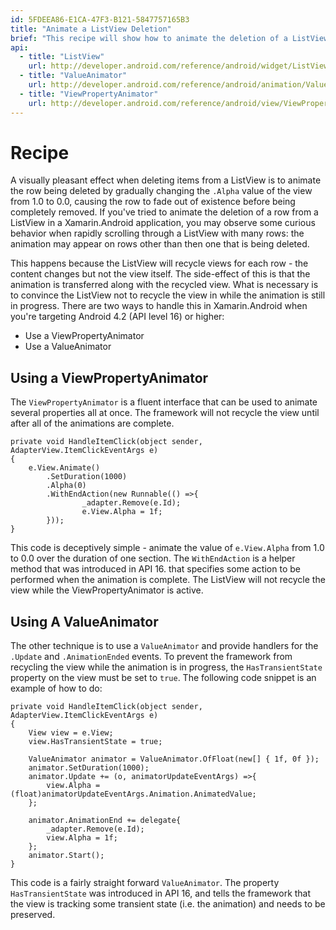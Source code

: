 ```yaml
---
id: 5FDEEA86-E1CA-47F3-B121-5847757165B3
title: "Animate a ListView Deletion"
brief: "This recipe will show how to animate the deletion of a ListView row in Jellybean."
api:
  - title: "ListView" 
    url: http://developer.android.com/reference/android/widget/ListView.html
  - title: "ValueAnimator" 
    url: http://developer.android.com/reference/android/animation/ValueAnimator.html
  - title: "ViewPropertyAnimator" 
    url: http://developer.android.com/reference/android/view/ViewPropertyAnimator.html
---
```


<a name="Overview" class="injected"></a>


# Recipe

A visually pleasant effect when deleting items from a ListView is to animate the row being deleted by gradually changing the `.Alpha` value of the view from 1.0 to 0.0, causing the row to fade out of existence before being completely removed. If you've tried to animate the deletion of a row from a ListView in a Xamarin.Android application, you may observe some curious behavior when rapidly scrolling through a ListView with many rows: the animation may appear on rows other than then one that is being deleted.

This happens because the ListView will recycle views for each row - the content changes but not the view itself. The side-effect of this is that the animation is transferred along with the recycled view. What is necessary is to convince the ListView not to recycle the view in while the animation is still in progress. There are two ways to handle this in Xamarin.Android when you're targeting Android 4.2 (API level 16) or higher:

-  Use a ViewPropertyAnimator
-  Use a ValueAnimator


## Using a ViewPropertyAnimator

The `ViewPropertyAnimator` is a fluent interface that can be used to animate several properties all at once. The framework will not recycle the view until after all of the animations are complete.

```
private void HandleItemClick(object sender, AdapterView.ItemClickEventArgs e)
{
    e.View.Animate()
        .SetDuration(1000)
        .Alpha(0)
        .WithEndAction(new Runnable(() =>{
                _adapter.Remove(e.Id);
                e.View.Alpha = 1f;
        }));
}
```

This code is deceptively simple - animate the value of `e.View.Alpha` from 1.0 to 0.0 over the duration of one section. The `WithEndAction` is a helper method that was introduced in API 16. that specifies some action to be performed when the animation is complete. The ListView will not recycle the view while the ViewPropertyAnimator is active.

## Using A ValueAnimator

The other technique is to use a `ValueAnimator` and provide handlers for the `.Update` and `.AnimationEnded` events. To prevent the framework from recycling the view while the animation is in progress, the `HasTransientState` property on the view must be set to `true`. The following code snippet is an example of how to do:

```
private void HandleItemClick(object sender, AdapterView.ItemClickEventArgs e)
{
    View view = e.View;
    view.HasTransientState = true;

    ValueAnimator animator = ValueAnimator.OfFloat(new[] { 1f, 0f });
    animator.SetDuration(1000);
    animator.Update += (o, animatorUpdateEventArgs) =>{
        view.Alpha = (float)animatorUpdateEventArgs.Animation.AnimatedValue;
    };

    animator.AnimationEnd += delegate{
        _adapter.Remove(e.Id);
        view.Alpha = 1f;
    };
    animator.Start();
}
```

This code is a fairly straight forward `ValueAnimator`. The property `HasTransientState` was introduced in API 16, and tells the framework that the view is tracking some transient state (i.e. the animation) and needs to be preserved.

